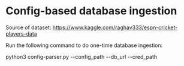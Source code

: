# Config-based database ingestion

Source of dataset: https://www.kaggle.com/raghav333/espn-cricket-players-data

Run the following command to do one-time database ingestion:

python3 config-parser.py --config_path --db_url --cred_path
